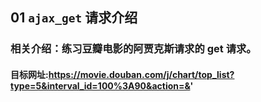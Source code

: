 ## 01 `ajax_get` 请求介绍
### 相关介绍：练习豆瓣电影的阿贾克斯请求的 get 请求。
#### 目标网址:https://movie.douban.com/j/chart/top_list?type=5&interval_id=100%3A90&action=&' 


